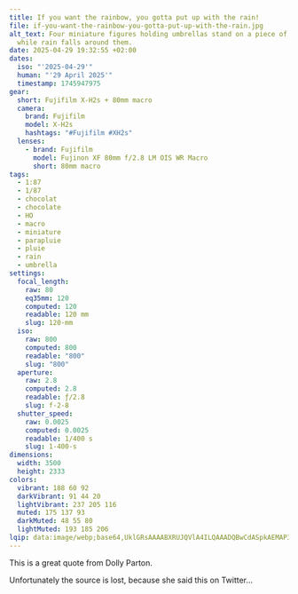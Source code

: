 ```yaml
---
title: If you want the rainbow, you gotta put up with the rain!
file: if-you-want-the-rainbow-you-gotta-put-up-with-the-rain.jpg
alt_text: Four miniature figures holding umbrellas stand on a piece of chocolate
  while rain falls around them.
date: 2025-04-29 19:32:55 +02:00
dates:
  iso: "'2025-04-29'"
  human: "'29 April 2025'"
  timestamp: 1745947975
gear:
  short: Fujifilm X-H2s + 80mm macro
  camera:
    brand: Fujifilm
    model: X-H2s
    hashtags: "#Fujifilm #XH2s"
  lenses:
    - brand: Fujifilm
      model: Fujinon XF 80mm f/2.8 LM OIS WR Macro
      short: 80mm macro
tags:
  - 1:87
  - 1/87
  - chocolat
  - chocolate
  - HO
  - macro
  - miniature
  - parapluie
  - pluie
  - rain
  - umbrella
settings:
  focal_length:
    raw: 80
    eq35mm: 120
    computed: 120
    readable: 120 mm
    slug: 120-mm
  iso:
    raw: 800
    computed: 800
    readable: "800"
    slug: "800"
  aperture:
    raw: 2.8
    computed: 2.8
    readable: ƒ/2.8
    slug: f-2-8
  shutter_speed:
    raw: 0.0025
    computed: 0.0025
    readable: 1/400 s
    slug: 1-400-s
dimensions:
  width: 3500
  height: 2333
colors:
  vibrant: 188 60 92
  darkVibrant: 91 44 20
  lightVibrant: 237 205 116
  muted: 175 137 93
  darkMuted: 48 55 80
  lightMuted: 193 185 206
lqip: data:image/webp;base64,UklGRsAAAABXRUJQVlA4ILQAAADQBwCdASpkAEMAP3Gyyl60rrKtqTzJSpAuCWcA1QQl7+imnUx9HUFsUwSOCwNu5QW6p/h31FoJaZJCO/l1Awz1B/0w7KNWQAD+7Zidne9rq46fttXzEAEQaazEF35o8Gp6AMKPEMnidm/00gAfLhxOu1lVBxxY25APY2rfCI0FvZFyOMuexNS675q0eFN7pAWuuyIH1SbkL9M7KrZqXSodcqRAJRwJas3u/N9Z2+tQyn2AAAA=
---
```


This is a great quote from Dolly Parton.

Unfortunately the source is lost, because she said this on Twitter…
